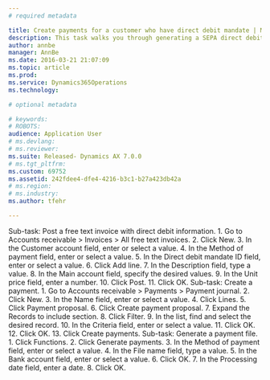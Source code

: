 ```yaml
---
# required metadata

title: Create payments for a customer who have direct debit mandate | Microsoft Docs
description: This task walks you through generating a SEPA direct debit payment file for a customer who has direct debit configured and an invoice to be paid. Before you can complete this task, you must have already completed other SEPA direct debit related tasks. You must first import customer payment electronic reporting configurations, configure method of payments and you must set up your company and customer information.
author: annbe
manager: AnnBe
ms.date: 2016-03-21 21:07:09
ms.topic: article
ms.prod: 
ms.service: Dynamics365Operations
ms.technology: 

# optional metadata

# keywords: 
# ROBOTS: 
audience: Application User
# ms.devlang: 
# ms.reviewer: 
ms.suite: Released- Dynamics AX 7.0.0
# ms.tgt_pltfrm: 
ms.custom: 69752
ms.assetid: 242fdee4-dfe4-4216-b3c1-b27a423db42a
# ms.region: 
# ms.industry: 
ms.author: tfehr

---
```


Sub-task: Post a free text invoice with direct debit information.
1.
Go to Accounts receivable &gt; Invoices &gt; All free text invoices.
2.
Click New.
3.
In the Customer account field, enter or select a value.
4.
In the Method of payment field, enter or select a value.
5.
In the Direct debit mandate ID field, enter or select a value.
6.
Click Add line.
7.
In the Description field, type a value.
8.
In the Main account field, specify the desired values.
9.
In the Unit price field, enter a number.
10.
Click Post.
11.
Click OK.
Sub-task: Create a payment.
1.
Go to Accounts receivable &gt; Payments &gt; Payment journal.
2.
Click New.
3.
In the Name field, enter or select a value.
4.
Click Lines.
5.
Click Payment proposal.
6.
Click Create payment proposal.
7.
Expand the Records to include section.
8.
Click Filter.
9.
In the list, find and select the desired record.
10.
In the Criteria field, enter or select a value.
11.
Click OK.
12.
Click OK.
13.
Click Create payments.
Sub-task: Generate a payment file.
1.
Click Functions.
2.
Click Generate payments.
3.
In the Method of payment field, enter or select a value.
4.
In the File name field, type a value.
5.
In the Bank account field, enter or select a value.
6.
Click OK.
7.
In the Processing date field, enter a date.
8.
Click OK.

